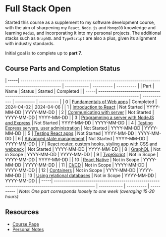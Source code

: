 # Full Stack Open
Started this course as a supplement to my software development course, with the aim of sharpening my `React`, `Node.js` and `MongoDB` knowledge and learning `Redux`, and incorporating it into my personal projects. 
The additional stacks such as `GraphQL` and `TypeScript` are also a plus, given its alignment with industry standards.

Initial goal is to complete up to **part 7**.

## Course Parts and Completion Status
| -----| -------------------------------------------------------------------------------------------------- | ------------ | ---------- | ---------- |
| Part | Name                                                                                               | Status       | Started    | Completed  |
| -----| -------------------------------------------------------------------------------------------------- | ------------ | ---------- | ---------- |
|   0  | [Fundamentals of Web apps](https://fullstackopen.com/en/part0)                                     | Completed    | 2024-04-02 | 2024-04-06 |
|   1  | [Introduction to React](https://fullstackopen.com/en/part1)                                        | Not Started  | YYYY-MM-DD | YYYY-MM-DD |
|   2  | [Communicating with server](https://fullstackopen.com/en/part2)                                    | Not Started  | YYYY-MM-DD | YYYY-MM-DD |
|   3  | [Programming a server with NodeJS and Express](https://fullstackopen.com/en/part3)                 | Not Started  | YYYY-MM-DD | YYYY-MM-DD |
|   4  | [Testing Express servers, user administration](https://fullstackopen.com/en/part4)                 | Not Started  | YYYY-MM-DD | YYYY-MM-DD |
|   5  | [Testing React apps](https://fullstackopen.com/en/part5)                                           | Not Started  | YYYY-MM-DD | YYYY-MM-DD |
|   6  | [Advanced state management](https://fullstackopen.com/en/part6)                                    | Not Started  | YYYY-MM-DD | YYYY-MM-DD |
|   7  | [React router, custom hooks, styling app with CSS and webpack](https://fullstackopen.com/en/part7) | Not Started  | YYYY-MM-DD | YYYY-MM-DD |
|   8  | [GraphQL](https://fullstackopen.com/en/part8)                                                      | Not in Scope | YYYY-MM-DD | YYYY-MM-DD |
|   9  | [TypeScript](https://fullstackopen.com/en/part9)                                                   | Not in Scope | YYYY-MM-DD | YYYY-MM-DD |
|  10  | [React Native](https://fullstackopen.com/en/part10)                                                | Not in Scope | YYYY-MM-DD | YYYY-MM-DD |
|  11  | [CI/CD](https://fullstackopen.com/en/part11)                                                       | Not in Scope | YYYY-MM-DD | YYYY-MM-DD |
|  12  | [Containers](https://fullstackopen.com/en/part12)                                                  | Not in Scope | YYYY-MM-DD | YYYY-MM-DD |
|  13  | [Using relational databases](https://fullstackopen.com/en/part13)                                  | Not in Scope | YYYY-MM-DD | YYYY-MM-DD |
| -----| -------------------------------------------------------------------------------------------------- | ------------ | ---------- | ---------- |
*Note: One part corresponds loosely to one week (averaging 15-20 hours)*

## Resources
* [Course Page](https://fullstackopen.com/en/)
* [Personal Notes](https://docs.google.com/document/d/18oAsTtXZvPNYTaiaRfXReuB9qUhou9R6e0TpGBDmh8g/edit#heading=h.yk1rufi4tp0y)
